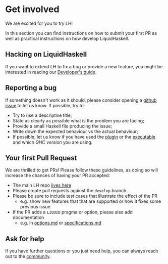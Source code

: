 # Get involved

We are excited for you to try LH! 

In this section you can find instructions on how to submit your first PR as well as practical instructions
on how develop LiquidHaskell.

## Hacking on LiquidHaskell

If you want to extend LH to fix a bug or provide a new feature, you might be interested in reading
our [Developer's guide](develop.md).

## Reporting a bug

If something doesn't work as it should, please consider opening a [github issue](https://github.com/ucsd-progsys/liquidhaskell/issues)
to let us know. If possible, try to:

* Try to use a descriptive title;
* State as clearly as possible what is the problem you are facing;
* Provide a small Haskell file producing the issue;
* Write down the expected behaviour vs the actual behaviour;
* If possible, let us know if you have used the [plugin](plugin.md) or the [executable](legacy.md) and
  which _GHC version_ you are using.

## Your first Pull Request

We are thrilled to get PRs! Please follow these guidelines, as doing so will increase the chances of 
having your PR accepted:

* The main LH repo [lives here](https://github.com/ucsd-progsys/liquidhaskell)
* Please create pull requests against the `develop` branch.
* Please be sure to include test cases that illustrate the effect of the PR
  - e.g. show new features that that are supported or how it fixes some previous issue
* If the PR adds a `LIQUID` pragma or option, please also add documentation 
  - e.g. in [options.md](options.md) or [specifications.md](specifications.md) 

## Ask for help

If you have further questions or you just need help, you can always reach out to the [community](community.md).
